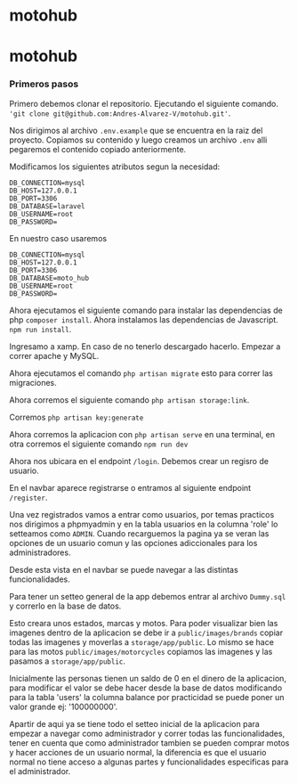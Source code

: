 # motohub
# motohub

### Primeros pasos

Primero debemos clonar el repositorio. Ejecutando el siguiente comando.
`'git clone git@github.com:Andres-Alvarez-V/motohub.git'`.

Nos dirigimos al archivo `.env.example` que se encuentra en la raiz del proyecto. Copiamos su contenido y luego creamos un archivo `.env` alli pegaremos el contenido copiado anteriormente.

Modificamos los siguientes atributos segun la necesidad:
```
DB_CONNECTION=mysql
DB_HOST=127.0.0.1
DB_PORT=3306
DB_DATABASE=laravel
DB_USERNAME=root
DB_PASSWORD=
```

En nuestro caso usaremos 
```
DB_CONNECTION=mysql
DB_HOST=127.0.0.1
DB_PORT=3306
DB_DATABASE=moto_hub
DB_USERNAME=root
DB_PASSWORD=
```

Ahora ejecutamos el siguiente comando para instalar las dependencias de php `composer install`.
Ahora instalamos las dependencias de Javascript.
`npm run install`.

Ingresamo a xamp. En caso de no tenerlo descargado hacerlo.
Empezar a correr apache y MySQL.

Ahora ejecutamos el comando `php artisan migrate` esto para correr las migraciones.

Ahora corremos el siguiente comando `php artisan storage:link`.

Corremos `php artisan key:generate`


Ahora corremos la aplicacion con `php artisan serve` en una terminal, en otra corremos el siguiente comando `npm run dev`

Ahora nos ubicara en el endpoint `/login`. Debemos crear un regisro de usuario.

En el navbar aparece registrarse o entramos al siguiente endpoint `/register`.

Una vez registrados vamos a entrar como usuarios, por temas practicos nos dirigimos a phpmyadmin y en la tabla usuarios en la columna 'role' lo setteamos como `ADMIN`. Cuando recarguemos la pagina ya se veran las opciones de un usuario comun y las opciones adiccionales para los administradores.

Desde esta vista en el navbar se puede navegar a las distintas funcionalidades.

Para tener un setteo general de la app debemos entrar al archivo `Dummy.sql` y correrlo en la base de datos.

Esto creara unos estados, marcas y motos. Para poder visualizar bien las imagenes dentro de la aplicacion se debe ir a `public/images/brands` copiar todas las imagenes y moverlas a `storage/app/public`. Lo mismo se hace para las motos `public/images/motorcycles` copiamos las imagenes y las pasamos a `storage/app/public`.

Inicialmente las personas tienen un saldo de 0 en el dinero de la aplicacion, para modificar el valor se debe hacer desde la base de datos modificando para la tabla 'users' la columna balance por practicidad se puede poner un valor grande ej: '100000000'. 

Apartir de aqui ya se tiene todo el setteo inicial de la aplicacion para empezar a navegar como administrador y correr todas las funcionalidades, tener en cuenta que como administrador tambien se pueden comprar motos y hacer acciones de un usuario normal, la diferencia es que el usuario normal no tiene acceso a algunas partes y funcionalidades especificas para el administrador.

